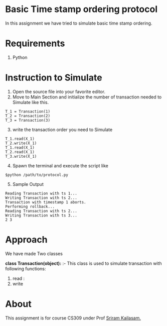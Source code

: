 # Basic Time stamp ordering protocol
In this assignment we have tried to simulate basic time stamp ordering.

# Requirements
1. Python

# Instruction to Simulate

1. Open the source file into your favorite editor.
2. Move to Main Section and initialize the number of transaction needed to Simulate like this.

```
T_1 = Transaction(1)
T_2 = Transaction(2)
T_3 = Transaction(3)
```

3. write the transaction order you need to Simulate

```
T_1.read(X_1)
T_2.write(X_1)
T_1.read(X_1)
T_2.read(X_1)
T_3.write(X_1)
```
4. Spawn the terminal and execute the script like

```
$python /path/to/protocol.py
```

5. Sample Output

```
Reading Transaction with ts 1...
Writing Transaction with ts 2...
Transaction with timestamp 1 aborts.
Performing rollback...
Reading Transaction with ts 2...
Writing Transaction with ts 3...
2 3
```
# Approach
We have made Two classes

**class Transaction(object):** :- This class is used to simulate transaction with following functions:

1. read : 
2. write

# About
This assignment is for course CS309 under Prof [Sriram Kailasam.](http://faculty.iitmandi.ac.in/~sriramk/)
